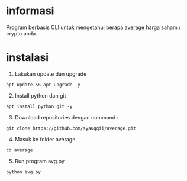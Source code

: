 # informasi
Program berbasis CLI untuk mengetahui berapa average harga saham / crypto anda.

# instalasi
1. Lakukan update dan upgrade
```
apt update && apt upgrade -y
```
2. Install python dan git
```
apt install python git -y
```
3. Download repositories dengan command :
```
git clone https://github.com/syauqqii/average.git
```
4. Masuk ke folder average
```
cd average
```
5. Run program avg.py
```
python avg.py
```
